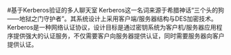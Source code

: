 #基于Kerberos验证的多人聊天室
 Kerberos这一名词来源于希腊神话“三个头的狗——地狱之门守护者”。其系统设计上采用客户端/服务器结构与DES加密技术。Kerberos是一种网络认证协议，设计目标是通过密钥系统为客户机/服务器应用程序提供强大的认证服务，不仅需要客户向服务器提供认证，同时需要服务器向客户提供认证。
 
